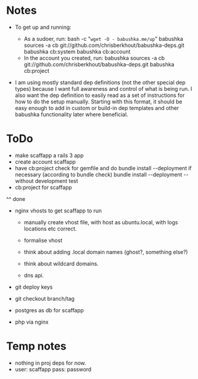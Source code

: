# Notes

- To get up and running:
  - As a sudoer, run:
      bash -c "`wget -O - babushka.me/up`"
      babushka sources -a cb git://github.com/chrisberkhout/babushka-deps.git
      babushka cb:system
      babushka cb:account
  - In the account you created, run:
      babushka sources -a cb git://github.com/chrisberkhout/babushka-deps.git
      babushka cb:project

- I am using mostly standard dep definitions (not the other special dep types) because I want full awareness and control of what is being run. I also want the dep definition to easily read as a set of instructions for how to do the setup manually. Starting with this format, it should be easy enough to add in custom or build-in dep templates and other babushka functionality later where beneficial.

# ToDo

- make scaffapp a rails 3 app
- create account scaffapp
- have cb:project check for gemfile and do bundle install --deployment if necessary (according to bundle check)
  bundle install --deployment --without development test
- cb:project for scaffapp

^^ done

- nginx vhosts to get scaffapp to run
    - manually create vhost file, with host as ubuntu.local, with logs locations etc correct.
    - formalise vhost

    - think about adding .local domain names (ghost?, something else?)
    - think about wildcard domains.
    - dns api.

- git deploy keys
- git checkout branch/tag
- postgres as db for scaffapp

- php via nginx


# Temp notes

- nothing in proj deps for now.
- user: scaffapp
  pass: password

